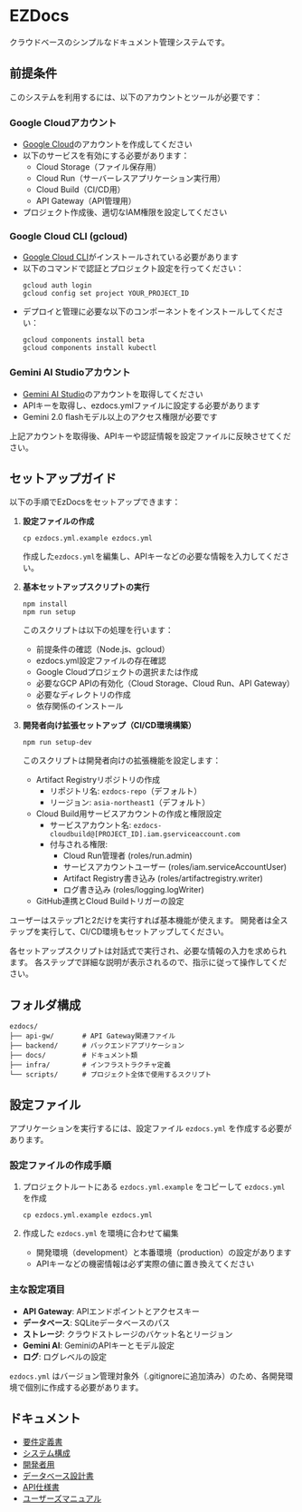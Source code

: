 # EZDocs

クラウドベースのシンプルなドキュメント管理システムです。

## 前提条件

このシステムを利用するには、以下のアカウントとツールが必要です：

### Google Cloudアカウント
- [Google Cloud](https://cloud.google.com/)のアカウントを作成してください
- 以下のサービスを有効にする必要があります：
  - Cloud Storage（ファイル保存用）
  - Cloud Run（サーバーレスアプリケーション実行用）
  - Cloud Build（CI/CD用）
  - API Gateway（API管理用）
- プロジェクト作成後、適切なIAM権限を設定してください

### Google Cloud CLI (gcloud)
- [Google Cloud CLI](https://cloud.google.com/sdk/docs/install)がインストールされている必要があります
- 以下のコマンドで認証とプロジェクト設定を行ってください：
  ```
  gcloud auth login
  gcloud config set project YOUR_PROJECT_ID
  ```
- デプロイと管理に必要な以下のコンポーネントをインストールしてください：
  ```
  gcloud components install beta
  gcloud components install kubectl
  ```

### Gemini AI Studioアカウント
- [Gemini AI Studio](https://ai.google.dev/)のアカウントを取得してください
- APIキーを取得し、ezdocs.ymlファイルに設定する必要があります
- Gemini 2.0 flashモデル以上のアクセス権限が必要です

上記アカウントを取得後、APIキーや認証情報を設定ファイルに反映させてください。

## セットアップガイド

以下の手順でEzDocsをセットアップできます：

1. **設定ファイルの作成**
   ```
   cp ezdocs.yml.example ezdocs.yml
   ```
   作成した`ezdocs.yml`を編集し、APIキーなどの必要な情報を入力してください。

2. **基本セットアップスクリプトの実行**
   ```
   npm install
   npm run setup
   ```
   このスクリプトは以下の処理を行います：
   - 前提条件の確認（Node.js、gcloud）
   - ezdocs.yml設定ファイルの存在確認
   - Google Cloudプロジェクトの選択または作成
   - 必要なGCP APIの有効化（Cloud Storage、Cloud Run、API Gateway）
   - 必要なディレクトリの作成
   - 依存関係のインストール

3. **開発者向け拡張セットアップ（CI/CD環境構築）**
   ```
   npm run setup-dev
   ```
   このスクリプトは開発者向けの拡張機能を設定します：
   - Artifact Registryリポジトリの作成
     - リポジトリ名: `ezdocs-repo`（デフォルト）
     - リージョン: `asia-northeast1`（デフォルト）
   - Cloud Build用サービスアカウントの作成と権限設定
     - サービスアカウント名: `ezdocs-cloudbuild@[PROJECT_ID].iam.gserviceaccount.com`
     - 付与される権限:
       - Cloud Run管理者 (roles/run.admin)
       - サービスアカウントユーザー (roles/iam.serviceAccountUser)
       - Artifact Registry書き込み (roles/artifactregistry.writer)
       - ログ書き込み (roles/logging.logWriter)
   - GitHub連携とCloud Buildトリガーの設定

ユーザーはステップ1と2だけを実行すれば基本機能が使えます。
開発者は全ステップを実行して、CI/CD環境もセットアップしてください。

各セットアップスクリプトは対話式で実行され、必要な情報の入力を求められます。
各ステップで詳細な説明が表示されるので、指示に従って操作してください。

## フォルダ構成

```
ezdocs/
├── api-gw/       # API Gateway関連ファイル
├── backend/      # バックエンドアプリケーション
├── docs/         # ドキュメント類
├── infra/        # インフラストラクチャ定義
└── scripts/      # プロジェクト全体で使用するスクリプト
```

## 設定ファイル

アプリケーションを実行するには、設定ファイル `ezdocs.yml` を作成する必要があります。

### 設定ファイルの作成手順

1. プロジェクトルートにある `ezdocs.yml.example` をコピーして `ezdocs.yml` を作成
   ```
   cp ezdocs.yml.example ezdocs.yml
   ```

2. 作成した `ezdocs.yml` を環境に合わせて編集
   - 開発環境（development）と本番環境（production）の設定があります
   - APIキーなどの機密情報は必ず実際の値に置き換えてください

### 主な設定項目

- **API Gateway**: APIエンドポイントとアクセスキー
- **データベース**: SQLiteデータベースのパス
- **ストレージ**: クラウドストレージのバケット名とリージョン
- **Gemini AI**: GeminiのAPIキーとモデル設定
- **ログ**: ログレベルの設定

`ezdocs.yml` はバージョン管理対象外（.gitignoreに追加済み）のため、各開発環境で個別に作成する必要があります。

## ドキュメント

- [要件定義書](docs/req.md)
- [システム構成](docs/system.md)
- [開発者用](docs/dev.md)
- [データベース設計書](docs/db.md)
- [API仕様書](docs/api.md)
- [ユーザーズマニュアル](docs/user.md)